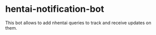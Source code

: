 # hentai-notification-bot

This bot allows to add nhentai queries to track and receive updates on them.